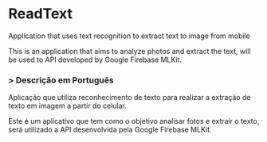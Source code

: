 # ReadText
Application that uses text recognition to extract text to image from mobile

This is an application that aims to analyze photos and extract the text, will be used to
API developed by Google Firebase MLKit.

### > Descrição em Português
Aplicação que utiliza reconhecimento de texto para realizar a extração de texto em imagem a partir do celular.

Este é um aplicativo que tem como o objetivo analisar fotos e extrair o texto, será utilizado a 
API desenvolvida pela Google Firebase MLKit.
